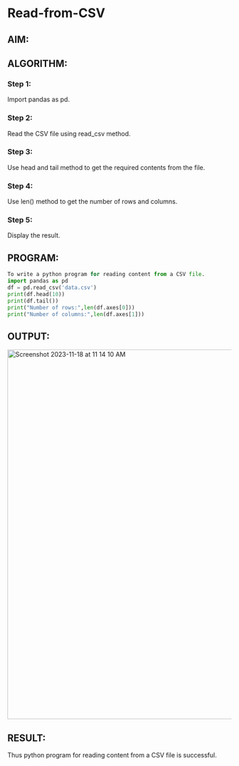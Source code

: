# Read-from-CSV

## AIM:

## ALGORITHM:
### Step 1:
Import pandas as pd.
### Step 2:
Read the CSV file using read_csv method.
### Step 3:
Use head and tail method to get the required contents from the file.
### Step 4:
Use len() method to get the number of rows and columns.
### Step 5:
Display the result.

## PROGRAM:
```python
To write a python program for reading content from a CSV file.
import pandas as pd
df = pd.read_csv('data.csv')
print(df.head(10))
print(df.tail())
print("Number of rows:",len(df.axes[0]))
print("Number of columns:",len(df.axes[1]))
```

## OUTPUT:
<img width="829" alt="Screenshot 2023-11-18 at 11 14 10 AM" src="https://github.com/Andrewvarghese653/Read-from-CSV/assets/145822115/6ad5545d-71b3-44da-9898-45d0b4d15b7f">


## RESULT:
Thus python program for reading content from a CSV file is successful.
